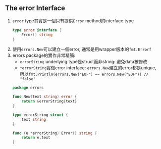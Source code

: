 ## The error Interface
1. `error` type其實是一個只有提供`Error` method的interface type
    ```go
    type error interface {
        Error() string
    }
    ```
2. 使用`errors.New`可以建立一個error, 通常是用wrapper版本的`fmt.Errorf`
3. errors package的實作非常精簡:
   - `errorString` underlying type是struct而非string: 避免data被修改
   - `*errorString`實做error interface: `errors.New`建立的error都是unique,
     所以`fmt.Println(errors.New("EOF") == errors.New("EOF")) // "false"`
    ```go
    package errors

    func New(text string) error {
        return &errorString{text}
    }

    type errorString struct {
        text string
    }

    func (e *errorString) Error() string {
        return e.text
    }
    ```